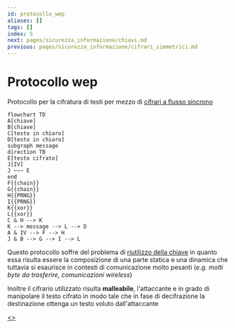 ```yaml
---
id: protocollo_wep
aliases: []
tags: []
index: 5
next: pages/sicurezza_informazione/chiavi.md
previous: pages/sicurezza_informazione/cifrari_simmetrici.md
---
```


# Protocollo wep

Protocollo per la cifratura di testi per mezzo di [cifrari a flusso sincrono](pages/sicurezza_informazione/cifrari_simmetrici.md#cifrari%20a%20flusso)

```mermaid
flowchart TD
A[chiave]
B[chiave]
C[testo in chiaro]
D[testo in chiaro]
subgraph message
direction TB
E[testo cifrato]
J[IV]
J ~~~ E
end
F{{chain}}
G{{chain}}
H{{PRNG}}
I{{PRNG}}
K{{xor}}
L{{xor}}
C & H --> K
K --> message --> L --> D
A & IV --> F --> H
J & B --> G --> I --> L
```

Questo protocollo soffre del problema di [riutilizzo della chiave](pages/sicurezza_informazione/cifrari_simmetrici.md#riutilizzo%20delle%20chiavi) in quanto essa risulta essere la composizione di una parte statica e una dinamica che tuttavia si esaurisce in contesti di comunicazione molto pesanti (*e.g. molti byte da trasferire, comunicazioni wireless*)

Inoltre il cifrario utilizzato risulta **malleabile**, l'attaccante  e in grado di manipolare il testo cifrato in modo tale che in fase di decifrazione la destinazione ottenga un testo voluto dall'attaccante

[<](pages/sicurezza_informazione/cifrari_simmetrici.md)[>](pages/sicurezza_informazione/chiavi.md)
